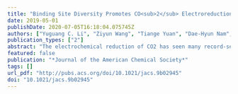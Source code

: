 ```yaml
---
title: "Binding Site Diversity Promotes CO<sub>2</sub> Electroreduction to Ethanol"
date: 2019-05-01
publishDate: 2020-07-05T16:18:04.075745Z
authors: ["Yuguang C. Li", "Ziyun Wang", "Tiange Yuan", "Dae-Hyun Nam", "Mingchuan Luo", "Joshua Wicks", "Bin Chen", "Jun Li", "Fengwang Li", "F. Pelayo García de Arquer", "Ying Wang", "Cao-Thang Dinh", "Oleksandr Voznyy", "David Sinton", "Edward H. Sargent"]
publication_types: ["2"]
abstract: "The electrochemical reduction of CO2 has seen many record-setting advances in C2 productivity in recent years. However, the selectivity for ethanol, a globally signiﬁcant commodity chemical, is still low compared to the selectivity for products such as ethylene. Here we introduce diverse binding sites to a Cu catalyst, an approach that destabilizes the ethylene reaction intermediates and thereby promotes ethanol production. We develop a bimetallic Ag/Cu catalyst that implements the proposed design toward an improved ethanol catalyst. It achieves a record Faradaic eﬃciency of 41% toward ethanol at 250 mA/cm2 and −0.67 V vs RHE, leading to a cathodic-side (half-cell) energy eﬃciency of 24.7%. The new catalysts exhibit an in situ Raman spectrum, in the region associated with CO stretching, that is much broader than that of pure Cu controls, a ﬁnding we account for via the diversity of binding conﬁgurations. This physical picture, involving multisite binding, accounts for the enhanced ethanol production for bimetallic catalysts, and presents a framework to design multimetallic catalysts to control reaction paths in CO2 reductions toward desired products."
featured: false
publication: "*Journal of the American Chemical Society*"
tags: []
url_pdf: "http://pubs.acs.org/doi/10.1021/jacs.9b02945"
doi: "10.1021/jacs.9b02945"
---
```


